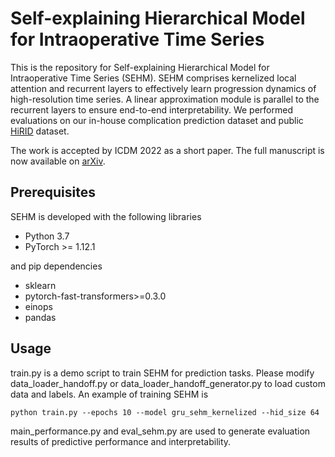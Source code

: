 # Self-explaining Hierarchical Model for Intraoperative Time Series

This is the repository for Self-explaining Hierarchical Model for Intraoperative Time Series (SEHM). SEHM comprises kernelized local attention and recurrent layers to effectively learn progression dynamics of high-resolution time series. A linear approximation module is parallel to the recurrent layers to ensure end-to-end interpretability. We performed evaluations on our in-house complication prediction dataset and public [HiRID](https://physionet.org/content/hirid/1.1.1/) dataset.

The work is accepted by ICDM 2022 as a short paper. The full manuscript is now available on [arXiv](https://arxiv.org/abs/2210.04417).

## Prerequisites

SEHM is developed with the following libraries
- Python 3.7
- PyTorch >= 1.12.1

and pip dependencies
- sklearn
- pytorch-fast-transformers>=0.3.0
- einops
- pandas

## Usage

train.py is a demo script to train SEHM for prediction tasks. Please modify data_loader_handoff.py or data_loader_handoff_generator.py to load custom data and labels. An example of training SEHM is 

`python train.py --epochs 10 --model gru_sehm_kernelized --hid_size 64`

main_performance.py and eval_sehm.py are used to generate evaluation results of predictive performance and interpretability.
